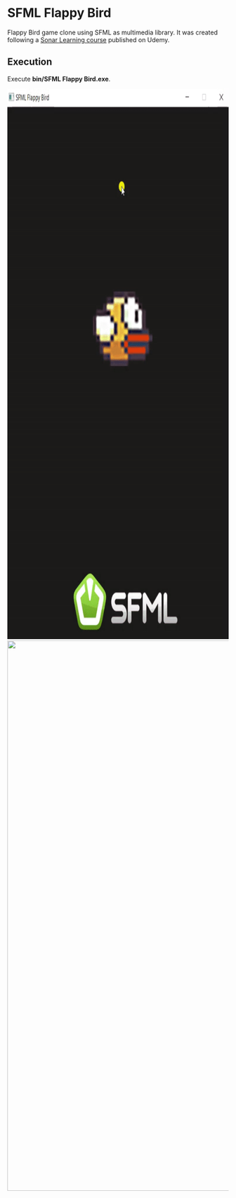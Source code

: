 # SFML Flappy Bird
Flappy Bird game clone using SFML as multimedia library. It was created following a [Sonar Learning course](https://www.udemy.com/flappy-bird-sfml/) published on Udemy.

## Execution

 Execute **bin/SFML Flappy Bird.exe**.

<img src="gifs/1.gif" width="900" height="1254" />

<img src="gifs/2.gif" width="900" height="1254" />
